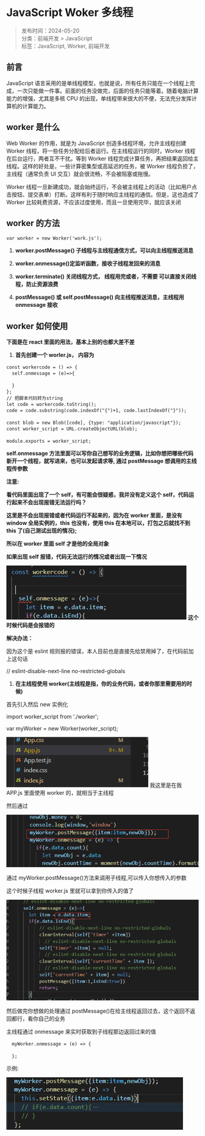 # JavaScript Woker 多线程

> 发布时间：2024-05-20  
> 分类：前端开发 > JavaScript  
> 标签：JavaScript, Worker, 前端开发

## 前言

JavaScript 语言采用的是单线程模型，也就是说，所有任务只能在一个线程上完成，一次只能做一件事。前面的任务没做完，后面的任务只能等着。随着电脑计算能力的增强，尤其是多核 CPU 的出现，单线程带来很大的不便，无法充分发挥计算机的计算能力。

## worker 是什么

Web Worker 的作用，就是为 JavaScript 创造多线程环境，允许主线程创建 Worker 线程，将一些任务分配给后者运行。在主线程运行的同时，Worker 线程在后台运行，两者互不干扰。等到 Worker 线程完成计算任务，再把结果返回给主线程。这样的好处是，一些计算密集型或高延迟的任务，被 Worker 线程负担了，主线程（通常负责 UI 交互）就会很流畅，不会被阻塞或拖慢。

Worker 线程一旦新建成功，就会始终运行，不会被主线程上的活动（比如用户点击按钮、提交表单）打断。这样有利于随时响应主线程的通信。但是，这也造成了 Worker 比较耗费资源，不应该过度使用，而且一旦使用完毕，就应该关闭

## worker 的方法

```plain
var worker = new Worker('work.js');
```

1. **worker.postMessage() 子线程与主线程通信方式，可以向主线程推送消息**

1. **worker.onmessage()定监听函数，接收子线程发回来的消息**

1. **worker.terminate() 关闭线程方式， 线程用完或者，不需要 可以直接关闭线程，防止资源浪费**

1. **postMessage() 或 self.postMessage() 向主线程推送消息，主线程用 onmessage 接收**

## **worker 如何使用**

**下面是在 react 里面的用法，基本上别的也都大差不差**

1. **首先创建一个 worler.js， 内容为**

```plain
const workercode = () => {
  self.onmessage = (e)=>{
   
  }
};
// 把脚本代码转为string
let code = workercode.toString();
code = code.substring(code.indexOf("{")+1, code.lastIndexOf("}"));
 
const blob = new Blob([code], {type: "application/javascript"});
const worker_script = URL.createObjectURL(blob);
 
module.exports = worker_script;
```

**self.onmessage 方法里面可以写你自己想写的业务逻辑，比如你想把哪些代码新开一个线程，就写进来，也可以发起请求等, 通过 postMessage 想调用的主线程传参数**

**注意:**

**看代码里面出现了一个 self，有可能会很疑惑，我并没有定义这个 self，代码运行起来不会出现报错无法运行吗？**

**这里是不会出现报错或者代码运行不起来的，因为在 worker 里面，是没有 window 全局实例的，this 也没有，使用 this 在本地可以，打包之后就找不到 this 了(自己测试出现的情况);**

**所以在 worker 里面 self 才是他的全局对象**

**如果出现 self 报错，代码无法运行的情况或者出现一下情况**

![图片](/content/assets/images/javascript-worker-1-986f5371.png)
**这个时候代码是会报错的**

**解决办法：**

因为这个是 eslint 规则报的错误，本人目前也是直接先给禁用掉了，在代码前加上这句话

// eslint-disable-next-line no-restricted-globals

1. **在主线程使用 worker(主线程是指，你的业务代码，或者你那里需要用的时候)**

首先引入然后 new 实例化

import worker_script from './worker';

var myWorker = new Worker(worker_script);

![图片](/content/assets/images/javascript-worker-2-35ab7130.png)
我这里是在我 APP.js 里面使用 worker 的，就相当于主线程

然后通过

![图片](/content/assets/images/javascript-worker-3-b0dc285a.png)

通过 myWorker.postMessage()方法来调用子线程,可以传入你想传入的参数

这个时候子线程 worker.js 里就可以拿到你传入的值了

![图片](/content/assets/images/javascript-worker-4-5cbd840e.png)

然后做完你想做的处理通过 postMessage()在给主线程返回过去，这个返回不返回都行，看你自己的业务

主线程通过 onmessage 来实时获取到子线程那边返回过来的值

```plain
  myWorker.onmessage = (e) => {

  };
```

示例:

![图片](/content/assets/images/javascript-worker-5-4c4d0f16.png)
